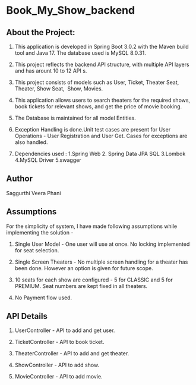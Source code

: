 # Book_My_Show_backend

## About the Project:

1. This application is developed in Spring Boot 3.0.2 with the Maven build tool and Java 17. The database used is MySQL 8.0.31.

2. This project reflects the backend API structure, with multiple API layers and has arount 10 to 12 API s.

3. This project consists of models such as User, Ticket, Theater Seat, Theater, Show Seat,  Show, Movies.

4. This application allows users to search theaters for the required shows, book tickets for relevant shows, and get the price of movie booking.

5. The Database is maintained for all model Entities.

6. Exception Handling is done.Unit test cases are present for User Operations - User Registration and User Get. Cases for exceptions are also handled.

7. Dependencies used : 1.Spring Web   2. Spring Data JPA SQL   3.Lombok   4.MySQL Driver   5.swagger

## Author

Saggurthi Veera Phani

## Assumptions

For the simplicity of system, I have made following assumptions while implementing the solution -

1. Single User Model - One user will use at once. No locking implemented for seat selection.

2. Single Screen Theaters - No multiple screen handling for a theater has been done. However an option is given for future scope.

3. 10 seats for each show are configured - 5 for CLASSIC and 5 for PREMIUM. Seat numbers are kept fixed in all theaters.

4. No Payment flow used.

## API Details

1. UserController - API to add and get user.

2. TicketController - API to book ticket.

3. TheaterController - API to add and get theater.

4. ShowController - API to add show.

5. MovieController - API to add movie.

